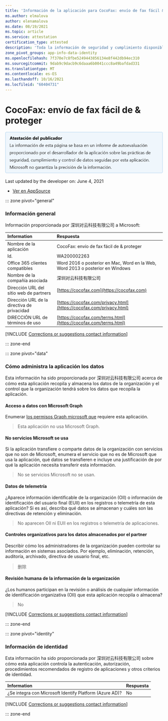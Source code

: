 ```yaml
---
title: 'Información de la aplicación para CocoFax: envío de fax fácil &amp; de proteger mediante &#28145;&#22323;&#23545;&#20113;&#31185;&#25216;&#26377;&#38480;&#20844;&#21496;'
ms.author: elmalova
author: elenamalova
ms.date: 08/19/2021
ms.topic: article
ms.service: attestation
certification_type: attested
description: 'Toda la información de seguridad y cumplimiento disponible para CocoFax: envío de fax fácil seguro, sus directivas de tratamiento de datos, su información del catálogo de aplicaciones de Microsoft Cloud App Security e información de seguridad y cumplimiento en el registro &amp; CSA STAR.'
zone_pivot_groups: app-info-data-identity
ms.openlocfilehash: 7f370e7c8fbe5249443856134e8f442db94ec310
ms.sourcegitcommit: 9dab9c9dacb9c6daaa6b0041ccc8a49bafdad331
ms.translationtype: MT
ms.contentlocale: es-ES
ms.lasthandoff: 10/16/2021
ms.locfileid: "60404731"
---
```

# <a name="cocofax---sending-fax-made-easy-amp-secure"></a>CocoFax: envío de fax fácil de &amp; proteger

<p></p>
<img alt="Publisher Attestation: The information on this page is based on a self-assessment report provided by the app developer on the security, compliance, and data handling practices followed by this app. Microsoft makes no guarantees regarding the accuracy of the information." src="../media/attested.png" width="650" />
<p>Last updated by the developer on: June 4, 2021</p>

* <a href="https://appsource.microsoft.com/product/office/WA200002263" target="_blank">Ver en AppSource</a>

::: zone pivot="general"

### <a name="general-information"></a>Información general

Información proporcionada por &#28145;&#22323;&#23545;&#20113;&#31185;&#25216;&#26377;&#38480;&#20844;&#21496; a Microsoft:

| **Information** | **Respuesta** |
|:----------------|:-------------|
| Nombre de la aplicación | CocoFax: envío de fax fácil de &amp; proteger |
| Id. | WA200002263 |
| Office 365 clientes compatibles | Word 2016 o posterior en Mac, Word en la Web, Word 2013 o posterior en Windows |
| Nombre de la compañía asociada | &#28145;&#22323;&#23545;&#20113;&#31185;&#25216;&#26377;&#38480;&#20844;&#21496; |
| Dirección URL del sitio web de partners | [https://cocofax.com](https://cocofax.com) |
| Dirección URL de la directiva de privacidad | [https://cocofax.com/privacy.html](https://cocofax.com/privacy.html) |
| DIRECCIÓN URL de términos de uso | [https://cocofax.com/terms.html](https://cocofax.com/terms.html) |

 [!INCLUDE [Corrections or suggestions contact information](../includes/corrections-or-suggestions.md)]

::: zone-end

::: zone pivot="data"

### <a name="how-the-app-handles-data"></a>Cómo administra la aplicación los datos

Esta información ha sido proporcionada por &#28145;&#22323;&#23545;&#20113;&#31185;&#25216;&#26377;&#38480;&#20844;&#21496; acerca de cómo esta aplicación recopila y almacena los datos de la organización y el control que la organización tendrá sobre los datos que recopila la aplicación.

#### <a name="data-access-using-microsoft-graph"></a>Acceso a datos con Microsoft Graph

Enumerar [los permisos Graph microsoft que](https://docs.microsoft.com/graph/permissions-reference) requiere esta aplicación.

>Esta aplicación no usa Microsoft Graph.


#### <a name="non-microsoft-services-used"></a>No servicios Microsoft se usa

Si la aplicación transfiere o comparte datos de la organización con servicios que no son de Microsoft, enumera el servicio que no es de Microsoft que usa la aplicación, qué datos se transfieren e incluye una justificación de por qué la aplicación necesita transferir esta información.

>No se servicios Microsoft no se usan.



#### <a name="telemetry-data"></a>Datos de telemetría

¿Aparece información identificable de la organización (OII) o información de identificación del usuario final (EUII) en los registros o telemetría de esta aplicación? Si es así, describa qué datos se almacenan y cuáles son las directivas de retención y eliminación.

>No aparecen OII ni EUII en los registros o telemetría de aplicaciones.

#### <a name="organizational-controls-for-data-stored-by-partner"></a>Controles organizativos para los datos almacenados por el partner

Describir cómo los administradores de la organización pueden controlar su información en sistemas asociados. Por ejemplo, eliminación, retención, auditoría, archivado, directiva de usuario final, etc.

>&#21024;&#38500;

#### <a name="human-review-of-organizational-information"></a>Revisión humana de la información de la organización

¿Los humanos participan en la revisión o análisis de cualquier información de identificación organizativa (OII) que esta aplicación recopila o almacena?

>No

[!INCLUDE [Corrections or suggestions contact information](../includes/corrections-or-suggestions.md)]

::: zone-end


::: zone pivot="identity"

### <a name="identity-information"></a>Información de identidad

Esta información ha sido proporcionada por &#28145;&#22323;&#23545;&#20113;&#31185;&#25216;&#26377;&#38480;&#20844;&#21496; sobre cómo esta aplicación controla la autenticación, autorización, procedimientos recomendados de registro de aplicaciones y otros criterios de identidad.

| **Information** | **Respuesta** |
|:----------------|:-------------|
| ¿Se integra con Microsoft Identify Platform (Azure AD)?  | No |

[!INCLUDE [Corrections or suggestions contact information](../includes/corrections-or-suggestions.md)]

::: zone-end

